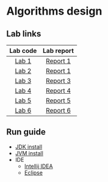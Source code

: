 # Algorithms design

## Lab links
| Lab code  |  Lab report  |
|:---------:|:------------:|
| [Lab 1](lab-1) | [Report 1](https://github.com/AndrewKachmarKPI/pa-labs/blob/039710d9de1c1b8bbe13b8d001a780573ea925d1/lab-1/lr1_report.pdf) |
| [Lab 2](lab-2) | [Report 1](lab-1/lr1_report.pdf) |
| [Lab 3](lab-3) | [Report 3]() |
| [Lab 4](lab-4) | [Report 4]() |
| [Lab 5](lab-5) | [Report 5]() |
| [Lab 6](lab-6) | [Report 6]() |

## Run guide
* [JDK install](https://phoenixnap.com/kb/install-java-windows)
* [JVM install](https://www.java.com/en/download/manual.jsp)
* IDE
  * [Intellij IDEA](https://www.jetbrains.com/idea/download/)
  * [Eclipse](https://www.eclipse.org/downloads/)
